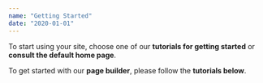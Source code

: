 ```yaml
---
name: "Getting Started"
date: "2020-01-01"
---
```

To start using your site, choose one of our **tutorials for getting started** or **consult the default home page**.

To get started with our **page builder**, please follow the **tutorials below**.
